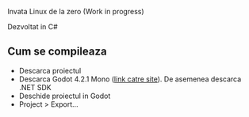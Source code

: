 Invata Linux de la zero (Work in progress)

Dezvoltat in C#

## Cum se compileaza

- Descarca proiectul
- Descarca Godot 4.2.1 Mono ([link catre site](/godotengine.org)). De asemenea descarca .NET SDK
- Deschide proiectul in Godot
- Project > Export...
